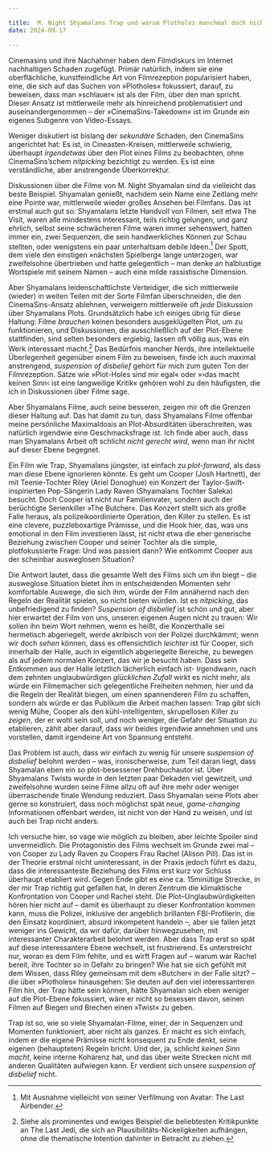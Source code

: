 ```yaml
---

title:  M. Night Shyamalans Trap und warum Plotholes manchmal doch nicht egal sind
date: 2024-09-17

---
```


Cinemasins und ihre Nachahmer haben dem Filmdiskurs im Internet nachhaltigen Schaden zugefügt. Primär natürlich, indem sie eine oberflächliche, kunstfeindliche Art von Filmrezeption popularisiert haben, eine, die sich auf das Suchen von »Plotholes« fokussiert, darauf, zu beweisen, dass man »schlauer« ist als der Film, über den man spricht. Dieser Ansatz ist mittlerweile mehr als hinreichend problematisiert und auseinandergenommen – der »CinemaSins-Takedown« ist im Grunde ein eigenes Subgenre von Video-Essays.

Weniger diskutiert ist bislang der *sekundäre* Schaden, den CinemaSins angerichtet hat: Es ist, in Cineasten-Kreisen, mittlerweile schwierig, überhaupt *irgendetwas* über den Plot eines Films zu beobachten, ohne CinemaSins’schem *nitpicking* bezichtigt zu werden. Es ist eine verständliche, aber anstrengende Überkorrektur.

Diskussionen über die Filme von M. Night Shyamalan sind da vielleicht das beste Beispiel. Shyamalan genießt, nachdem sein Name eine Zeitlang mehr eine Pointe war, mittlerweile wieder großes Ansehen bei Filmfans. Das ist erstmal auch gut so: Shyamalans letzte Handvoll von Filmen, seit etwa The Visit, waren alle mindestens interessant, teils richtig gelungen, und ganz ehrlich, selbst seine schwächeren Filme waren immer sehenswert, hatten immer ein, zwei Sequenzen, die sein handwerkliches Können zur Schau stellten, oder wenigstens ein paar unterhaltsam debile Ideen.[^1] Der Spott, dem viele den einstigen »nächsten Spielberg« lange unterzogen, war zweifelsohne übertrieben und hatte gelegentlich – man denke an halblustige Wortspiele mit seinem Namen – auch eine milde rassistische Dimension.

[^1]: Mit Ausnahme vielleicht von seiner Verfilmung von Avatar: The Last Airbender.

Aber Shyamalans leidenschaftlichste Verteidiger, die sich mittlerweile (wieder) in weiten Teilen mit der Sorte Filmfan überschneiden, die den CinemaSins-Ansatz ablehnen, verweigern mittlerweile oft *jede* Diskussion über Shyamalans Plots. Grundsätzlich habe ich einiges übrig für diese Haltung: Filme *brauchen* keinen besonders ausgeklügelten Plot, um zu funktionieren, und Diskussionen, die ausschließlich auf der Plot-Ebene stattfinden, sind selten besonders ergiebig, lassen oft völlig aus, was ein Werk interessant macht.[^2] Das Bedürfnis mancher Nerds, ihre intellektuelle Überlegenheit gegenüber einem Film zu beweisen, finde ich auch maximal anstrengend, *suspension of disbelief* gehört für mich zum guten Ton der Filmrezeption. Sätze wie »Plot-Holes sind mir egal« oder »›das macht keinen Sinn‹ ist eine langweilige Kritik« gehören wohl zu den häufigsten, die ich in Diskussionen über Filme sage.

[^2]: Siehe als prominentes und ewiges Beispiel die beliebtesten Kritikpunkte an The Last Jedi, die sich an Plausibilitäts-Nickeligkeiten aufhängen, ohne die thematische Intention dahinter in Betracht zu ziehen.

Aber Shyamalans Filme, auch seine besseren, zeigen mir oft die Grenzen dieser Haltung auf. Das hat damit zu tun, dass Shyamalans Filme offenbar meine persönliche Maximaldosis an Plot-Absurditäten überschreiten, was natürlich irgendwie eine Geschmacksfrage ist. Ich finde aber auch, dass man Shyamalans Arbeit oft schlicht *nicht gerecht wird*, wenn man ihr nicht auf dieser Ebene begegnet.

Ein Film wie Trap, Shyamalans jüngster, ist einfach zu *plot-forward*, als dass man diese Ebene ignorieren könnte. Es geht um Cooper (Josh Hartnett), der mit Teenie-Tochter Riley (Ariel Donoghue) ein Konzert der Taylor-Swift-inspirierten Pop-Sängerin Lady Raven (Shyamalans Tochter Saleka) besucht. Doch Cooper ist nicht nur Familienvater, sondern auch der berüchtigte Serienkiller »The Butcher«. Das Konzert stellt sich als große Falle heraus, als polizeikoordinierte Operation, den Killer zu stellen. Es ist eine clevere, puzzleboxartige Prämisse, und die Hook hier, das, was uns emotional in den Film investieren lässt, ist nicht etwa die eher generische Beziehung zwischen Cooper und seiner Tochter als die simple, plotfokussierte Frage: Und was passiert dann? Wie entkommt Cooper aus der scheinbar ausweglosen Situation? 

Die Antwort lautet, dass die gesamte Welt des Films sich um ihn biegt – die ausweglose Situation bietet ihm in entscheidenden Momenten sehr komfortable Auswege, die sich ihm, würde der Film annähernd nach den Regeln der Realität spielen, so nicht bieten würden. Ist es *nitpicking*, das unbefriedigend zu finden? *Suspension of disbelief* ist schön und gut, aber hier erwartet der Film von uns, unseren eigenen Augen nicht zu trauen: Wir sollen ihn beim Wort nehmen, wenn es heißt, die Konzerthalle sei hermetisch abgeriegelt, werde akribisch von der Polizei durchkämmt; wenn wir doch *sehen* können, dass es offensichtlich *leichter* ist für Cooper, sich innerhalb der Halle, auch in eigentlich abgeriegelte Bereiche, zu bewegen als auf jedem normalen Konzert, das wir je besucht haben. Dass sein Entkommen aus der Halle letztlich lächerlich einfach ist- Irgendwann, nach dem zehnten unglaubwürdigen *glücklichen Zufall* wirkt es nicht mehr, als würde ein Filmemacher sich gelegentliche Freiheiten nehmen, hier und da die Regeln der Realität biegen, um einen spannenderen Film zu schaffen, sondern als würde er das Publikum die Arbeit machen lassen: Trap gibt sich wenig Mühe, Cooper als den kühl-intelligenten, skrupellosen Killer zu *zeigen*, der er wohl sein soll, und noch weniger, die Gefahr der Situation zu etablieren, zählt aber darauf, dass wir beides irgendwie annehmen und uns vorstellen, damit irgendeine Art von Spannung entsteht.

Das Problem ist auch, dass wir einfach zu wenig für unsere *suspension of disbelief* belohnt werden – was, ironischerweise, zum Teil daran liegt, dass Shyamalan eben ein so plot-besessener Drehbuchautor ist. Über Shyamalans Twists wurde in den letzten paar Dekaden viel gewitzelt, und zweifelsohne wurden seine Filme allzu oft auf ihre mehr oder weniger überraschende finale Wendung reduziert. Dass Shyamalan seine Plots aber gerne so konstruiert, dass noch möglichst spät neue, *game-changing* Informationen offenbart werden, ist nicht von der Hand zu weisen, und ist auch bei Trap nicht anders.

Ich versuche hier, so vage wie möglich zu bleiben, aber leichte Spoiler sind unvermeidlich. Die Protagonistin des Films wechselt im Grunde zwei mal – von Cooper zu Lady Raven zu Coopers Frau Rachel (Alison Pill). Das ist in der Theorie erstmal nicht uninteressant, in der Praxis jedoch führt es dazu, dass die interessanteste Beziehung des Films erst kurz vor Schluss überhaupt etabliert wird. Gegen Ende gibt es eine ca. 15minütige Strecke, in der mir Trap richtig gut gefallen hat, in deren Zentrum die klimaktische Konfrontation von Cooper und Rachel steht. Die Plot–Unglaubwürdigkeiten hören hier nicht auf – damit es überhaupt zu dieser Konfrontation kommen kann, muss die Polizei, inklusive der angeblich brillanten FBI-Profilerin, die den Einsatz koordiniert, absurd inkompetent handeln –, aber sie fallen jetzt weniger ins Gewicht, da wir dafür, darüber hinwegzusehen, mit interessanter Charakterarbeit belohnt werden. Aber dass Trap erst so spät auf diese interessantere Ebene wechselt, ist frustrierend. Es unterstreicht nur, woran es dem Film fehlte, und es wirft Fragen auf – warum war Rachel bereit, ihre Tochter so in Gefahr zu bringen? Wie hat sie sich gefühlt mit dem Wissen, dass Riley gemeinsam mit dem »Butcher« in der Falle sitzt? – die über »Plotholes« hinausgehen: Sie deuten auf den viel interessanteren Film hin, der Trap hätte sein können, hätte Shyamalan sich eben weniger auf die Plot-Ebene fokussiert, wäre er nicht so besessen davon, seinen Filmen auf Biegen und Brechen einen »Twist« zu geben. 

Trap ist so, wie so viele Shyamalan-Filme, einer, der in Sequenzen und Momenten funktioniert, aber nicht als ganzes. Er macht es sich einfach, indem er die eigene Prämisse nicht konsequent zu Ende denkt, seine eigenen (behaupteten) Regeln bricht. Und der, ja, schlicht *keinen Sinn macht*, keine interne Kohärenz hat, und das über weite Strecken nicht mit anderen Qualitäten aufwiegen kann. Er verdient sich unsere *suspension of disbelief* nicht.